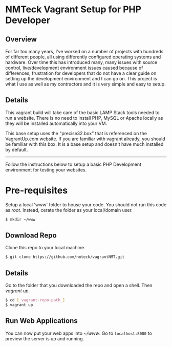 # NMTeck Vagrant Setup for PHP Developer  #

## Overview ##
For far too many years, I've worked on a number of projects with hundreds of different people, all using differently configured operating systems and hardware. Over time this has introduced many, many issues with source control, live/development environment issues caused because of differences, frustration for developers that do not have a clear guide on setting up the development environment and I can go on. This project is what I use as well as my contractors and it is very simple and easy to setup.

## Details ##
This vagrant build will take care of the basic LAMP Stack tools needed to run a website.  There is no need to install PHP, MySQL or Apache locally as they will be installed automatically into your VM.

This base setup uses the "precise32.box" that is referenced on the VagrantUp.com website. If you are familiar with vagrant already, you should be familiar with this box. It is a base setup and doesn't have much installed by default.

---

Follow the instructions below to setup a basic PHP Development environment for testing your websites.

# Pre-requisites #
Setup a local 'www' folder to house your code. You should not run this code as _root_. Instead, cerate the folder as your local/domain user.

```bash
$ mkdir ~/www
```

## Download Repo ##
Clone this repo to your local machine.

```bash
$ git clone https://github.com/nmteck/vagrantNMT.git
```

## Details ##
Go to the folder that you downloaded the repo and open a shell. Then _vagrant up_.
```bash
$ cd [_vagrant-repo-path_]
$ vagrant up
```

## Run Web Applications ##
You can now put your web apps into _~/www_. Go to ```localhost:8080``` to preview the server is up and running.